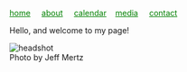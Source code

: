 <style> a {
    color: green;
}
</style>
[home](/)&nbsp;&nbsp;&nbsp;&nbsp; [about](/about.html)&nbsp;&nbsp;&nbsp;&nbsp; [calendar](/calendar.html)&nbsp;&nbsp;&nbsp; [media](/media.html)&nbsp;&nbsp;&nbsp;&nbsp; [contact](/contact.html)


 Hello, and welcome to my page!

![headshot](https://raharules.github.io/Raha_harvest.jpg)
<br />
Photo by Jeff Mertz
<br />


